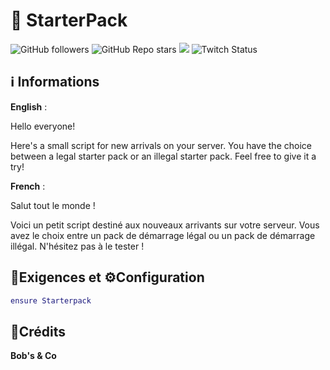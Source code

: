 # 🎁 StarterPack

![GitHub followers](https://img.shields.io/github/followers/shoot1101?style=for-the-badge) ![GitHub Repo stars](https://img.shields.io/github/stars/shoot1101/Spawncar?style=for-the-badge) [![](https://img.shields.io/badge/Discord-7289DA?style=for-the-badge&logo=discord&logoColor=white)]((https://discord.gg/X36mxQTk5b)) ![Twitch Status](https://img.shields.io/twitch/status/BobMarly1?style=for-the-badge)

## **ℹ️ Informations**

**English** :

Hello everyone!

Here's a small script for new arrivals on your server. You have the choice between a legal starter pack or an illegal starter pack. Feel free to give it a try!

**French** :

Salut tout le monde !

Voici un petit script destiné aux nouveaux arrivants sur votre serveur. Vous avez le choix entre un pack de démarrage légal ou un pack de démarrage illégal. N'hésitez pas à le tester !

## **🧱Exigences et ⚙️Configuration**

```lua
ensure Starterpack
```

## **💌Crédits**


**Bob's & Co**
